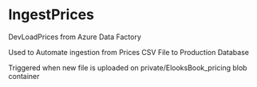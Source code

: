 # IngestPrices

DevLoadPrices from Azure Data Factory

Used to Automate ingestion from Prices CSV File to Production Database

Triggered when new file is uploaded on private/ElooksBook_pricing blob container
